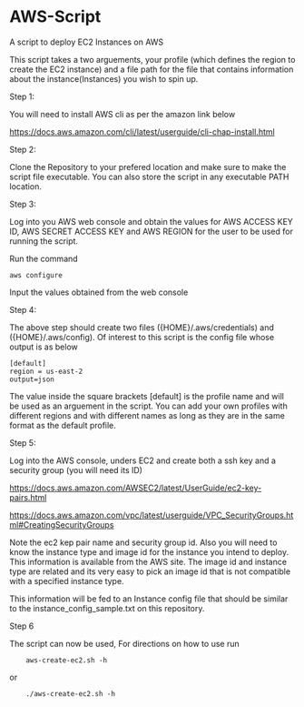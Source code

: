 # AWS-Script
A script to deploy EC2 Instances on AWS

This script takes a two arguements, your profile (which defines the region to create the EC2 instance) and a file path for the file that contains information about the instance(Instances) you wish to spin up.


Step 1: 

You will need to install AWS cli as per the amazon link below

https://docs.aws.amazon.com/cli/latest/userguide/cli-chap-install.html

Step 2: 

Clone the Repository to your prefered location and make sure to make the script file executable. You can also store the script in any executable PATH location.

Step 3: 

Log into you AWS web console and obtain the values for AWS ACCESS KEY ID, AWS SECRET ACCESS KEY and AWS REGION for the user to be used for running the script.

Run the command 

    aws configure

Input the values obtained from the web console

Step 4: 

The above step should create two files ({HOME}/.aws/credentials) and ({HOME}/.aws/config). Of interest to this script is the config file whose output is as below

    [default]
    region = us-east-2
    output=json

The value inside the square brackets [default] is the profile name and will be used as an arguement in the script. You can add your own profiles with different regions and with different names as long as they are in the same format as the default profile.


Step 5: 

Log into the AWS console, unders EC2 and create both a ssh key and a security group (you will need its ID)

https://docs.aws.amazon.com/AWSEC2/latest/UserGuide/ec2-key-pairs.html

https://docs.aws.amazon.com/vpc/latest/userguide/VPC_SecurityGroups.html#CreatingSecurityGroups

Note the ec2 kep pair name and security group id. Also you will need to know the instance type and image id for the instance you intend to deploy. This information is available from the AWS site. The image id and instance type are related and its very easy to pick an image id that is not compatible with a specified instance type.

This information will be fed to an Instance config file that should be similar to the instance_config_sample.txt on this repository.


Step 6

The script can now be used, For directions on how to use run 

        aws-create-ec2.sh -h

or

        ./aws-create-ec2.sh -h
